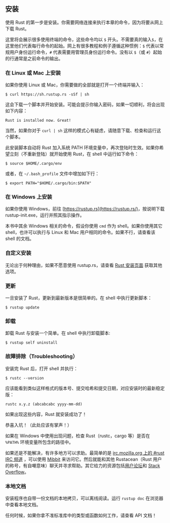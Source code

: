 ## 安装

使用 Rust 的第一步是安装。你需要网络连接来执行本章的命令，因为将要从网上下载 Rust。

这里将会展示很多使用终端的命令，这些命令均以 `$` 开头。不需要真的输入`$`，在这里他们代表每行命令的起始。网上有很多教程和例子遵循这种惯例：`$` 代表以常规用户身份运行命令，`#` 代表需要用管理员身份运行命令。没有以 `$`（或 `#`）起始的行通常是之前命令的输出。

### 在 Linux 或 Mac 上安装

如果你使用 Linux 或 Mac，你需要做的全部就是打开一个终端并输入：

```text
$ curl https://sh.rustup.rs -sSf | sh
```

这会下载一个脚本并开始安装。可能会提示你输入密码，如果一切顺利，将会出现如下内容：

```text
Rust is installed now. Great!
```

当然，如果你对于 `curl | sh` 这样的模式心有疑虑，请随意下载、检查和运行这个脚本。

此安装脚本自动将 Rust 加入系统 PATH 环境变量中，再次登陆时生效。如果你希望立刻（不重新登陆）就开始使用 Rust，在 shell 中运行如下命令：

```text
$ source $HOME/.cargo/env
```

或者，在 `~/.bash_profile` 文件中增加如下行：

```text
$ export PATH="$HOME/.cargo/bin:$PATH"
```

### 在 Windows 上安装

如果你使用 Windows，前往 [https://rustup.rs](https://rustup.rs/)<!-- ignore -->，按说明下载 rustup-init.exe，运行并照其指示操作。

本书中其余 Windows 相关的命令，假设你使用 `cmd` 作为 shell。如果你使用其它 shell，也许可以执行与 Linux 和 Mac 用户相同的命令。如果不行，请查看该 shell 的文档。

### 自定义安装

无论出于何种理由，如果不愿意使用 rustup.rs，请查看 [Rust 安装页面](https://www.rust-lang.org/install.html) 获取其他选项。


### 更新

一旦安装了 Rust，更新到最新版本是很简单的。在 shell 中执行更新脚本：

```text
$ rustup update
```

### 卸载

卸载 Rust 与安装一个简单。在 shell 中执行卸载脚本:

```text
$ rustup self uninstall
```

### 故障排除（Troubleshooting）

安装完 Rust 后，打开 shell 并执行：

```text
$ rustc --version
```

应该能看到类似这样格式的版本号、提交哈希和提交日期，对应安装时的最新稳定版：

```text
rustc x.y.z (abcabcabc yyyy-mm-dd)
```

如果出现这些内容，Rust 就安装成功了！

恭喜入坑！（此处应该有掌声！）

如果在 Windows 中使用出现问题，检查 Rust（rustc，cargo 等）是否在 `%PATH%` 环境变量所包含的路径中。

如果还是不能解决，有许多地方可以求助。最简单的是 [irc.mozilla.org 上的 #rust IRC 频道][irc]<!-- ignore --> ，可以使用 [Mibbit][mibbit] 来访问它。然后就能和其他 Rustacean（Rust 用户的称号，有自嘲意味）聊天并寻求帮助。其它给力的资源包括[用户论坛][users]和 [Stack Overflow][stackoverflow]。

[irc]: irc://irc.mozilla.org/#rust
[mibbit]: http://chat.mibbit.com/?server=irc.mozilla.org&channel=%23rust
[users]: https://users.rust-lang.org/
[stackoverflow]: http://stackoverflow.com/questions/tagged/rust

### 本地文档

安装程序也自带一份文档的本地拷贝，可以离线阅读。运行 `rustup doc` 在浏览器中查看本地文档。

任何时候，如果你拿不准标准库中的类型或函数如何工作，请查看 API 文档！